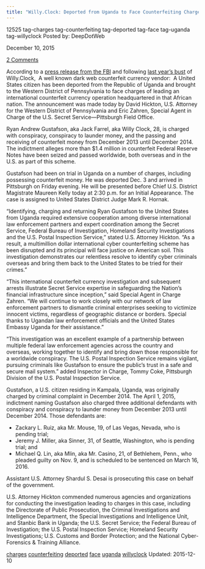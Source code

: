 ```yaml
---
title: "Willy.Clock: Deported from Uganda to Face Counterfeiting Charges"
---
```


12525  tag-charges tag-counterfeiting tag-deported tag-face tag-uganda tag-willyclock
Posted by: DeepDotWeb 

<span>December 10, 2015</span>


<span><a href="/2015/12/10/willy-clock-deported-from-uganda-to-face-counterfeiting-charges/#comments">2 Comments</a></span>


<div id="parent-fieldname-text" class="plain">
<p>According to a <a href="https://www.fbi.gov/pittsburgh/press-releases/2015/u.s.-citizen-deported-from-uganda-to-face-counterfeiting-charges-in-western-pennsylvania?utm_campaign=email-Immediate&amp;utm_medium=email&amp;utm_source=fbi-in-the-news&amp;utm_content=494572">press release from the FBI</a> and following <a href="/2014/12/20/known-dark-net-fake-money-vendor-arrested-uganda/">last year&#8217;s bust</a> of Willy.Clock,  A well known dark web counterfeit currency vendor:  A United States citizen has been deported from the Republic of Uganda and brought to the Western District of Pennsylvania to face charges of leading an international counterfeit currency operation headquartered in that African nation. The announcement was made today by David Hickton, U.S. Attorney for the Western District of Pennsylvania and Eric Zahren, Special Agent in Charge of the U.S. Secret Service—Pittsburgh Field Office.</p>
<p>Ryan Andrew Gustafson, aka Jack Farrel, aka Willy Clock, 28, is charged with conspiracy, conspiracy to launder money, and the passing and receiving of counterfeit money from December 2013 until December 2014. The indictment alleges more than $1.4 million in counterfeit Federal Reserve Notes have been seized and passed worldwide, both overseas and in the U.S. as part of this scheme.</p>
<p>Gustafson had been on trial in Uganda on a number of charges, including possessing counterfeit money. He was deported Dec. 3 and arrived in Pittsburgh on Friday evening. He will be presented before Chief U.S. District Magistrate Maureen Kelly today at 2:30 p.m. for an Initial Appearance. The case is assigned to United States District Judge Mark R. Hornak.</p>
<p>“Identifying, charging and returning Ryan Gustafson to the United States from Uganda required extensive cooperation among diverse international law enforcement partners and expert coordination among the Secret Service, Federal Bureau of Investigation, Homeland Security Investigations and the U.S. Postal Inspection Service,” stated U.S. Attorney Hickton. “As a result, a multimillion dollar international cyber counterfeiting scheme has been disrupted and its principal will face justice on American soil. This investigation demonstrates our relentless resolve to identify cyber criminals overseas and bring them back to the United States to be tried for their crimes.”</p>
<p>“This international counterfeit currency investigation and subsequent arrests illustrate Secret Service expertise in safeguarding the Nation’s financial infrastructure since inception,” said Special Agent in Charge Zahren. “We will continue to work closely with our network of law enforcement partners to dismantle criminal enterprises seeking to victimize innocent victims, regardless of geographic distance or borders. Special thanks to Ugandan law enforcement officials and the United States Embassy Uganda for their assistance.”</p>
<p>“This investigation was an excellent example of a partnership between multiple federal law enforcement agencies across the country and overseas, working together to identify and bring down those responsible for a worldwide conspiracy. The U.S. Postal Inspection Service remains vigilant, pursuing criminals like Gustafson to ensure the public’s trust in a safe and secure mail system.” added Inspector in Charge, Tommy Coke, Pittsburgh Division of the U.S. Postal Inspection Service.</p>
<p>Gustafson, a U.S. citizen residing in Kampala, Uganda, was originally charged by criminal complaint in December 2014. The April 1, 2015, indictment naming Gustafson also charged three additional defendants with conspiracy and conspiracy to launder money from December 2013 until December 2014. Those defendants are:</p>
<ul>
<li>Zackary L. Ruiz, aka Mr. Mouse, 19, of Las Vegas, Nevada, who is pending trial;</li>
<li>Jeremy J. Miller, aka Sinner, 31, of Seattle, Washington, who is pending trial; and</li>
<li>Michael Q. Lin, aka Mlin, aka Mr. Casino, 21, of Bethlehem, Penn., who pleaded guilty on Nov. 9, and is scheduled to be sentenced on March 16, 2016.</li>
</ul>
<p>Assistant U.S. Attorney Shardul S. Desai is prosecuting this case on behalf of the government.</p>
<p>U.S. Attorney Hickton commended numerous agencies and organizations for conducting the investigation leading to charges in this case, including the Directorate of Public Prosecution, the Criminal Investigations and Intelligence Department, the Special Investigations and Intelligence Unit, and Stanbic Bank in Uganda; the U.S. Secret Service; the Federal Bureau of Investigation; the U.S. Postal Inspection Service; Homeland Security Investigations; U.S. Customs and Border Protection; and the National Cyber-Forensics &amp; Training Alliance.</p>
</div>
</div>
<a href="/tag/charges/" rel="tag">charges</a> <a href="/tag/counterfeiting/" rel="tag">counterfeiting</a> <a href="/tag/deported/" rel="tag">deported</a> <a href="/tag/face/" rel="tag">face</a> <a href="/tag/uganda/" rel="tag">uganda</a> <a href="/tag/willyclock/" rel="tag">willyclock</a></span> 
Updated: 2015-12-10